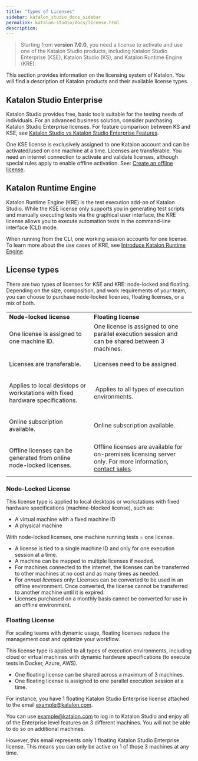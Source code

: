 ```yaml
---
title: "Types of Licenses"
sidebar: katalon_studio_docs_sidebar
permalink: katalon-studio/docs/license.html
description:
---
```


> Starting from **version 7.0.0**, you need a license to activate and use one of the Katalon Studio products, including Katalon Studio Enterprise (KSE), Katalon Studio (KS), and Katalon Runtime Engine (KRE).

This section provides information on the licensing system of Katalon. You will find a description of Katalon products and their available license types.

## Katalon Studio Enterprise

Katalon Studio provides free, basic tools suitable for the testing needs of individuals. For an advanced business solution, consider purchasing Katalon Studio Enterprise licenses. For feature comparison between KS and KSE, see [Katalon Studio vs Katalon Studio Enterprise Features](https://docs.katalon.com//katalon-studio/docs/katalon-studio-vs-katalon-studio-enterprise.html).

One KSE license is exclusively assigned to one Katalon account and can be activated/used on one machine at a time. Licenses are transferable. You need an internet connection to activate and validate licenses, although special rules apply to enable offline activation. See: [Create an offline license](https://docs.katalon.com/katalon-studio/docs/use-online-license.html#create#an#offline#license).

## Katalon Runtime Engine

Katalon Runtime Engine (KRE) is the test execution add-on of Katalon Studio. While the KSE license only supports you in generating test scripts and manually executing tests via the graphical user interface, the KRE license allows you to execute automation tests in the command-line interface (CLI) mode.

When running from the CLI, one working session accounts for one license. To learn more about the use cases of KRE, see [Introduce Katalon Runtime Engine](https://docs.katalon.com/katalon-studio/docs/intro-RE.html).

## License types

There are two types of licenses for KSE and KRE: node-locked and floating. Depending on the size, composition, and work requirements of your team, you can choose to purchase node-locked licenses, floating licenses, or a mix of both.

<table>
	<tbody>
		<tr>
			<td><strong>Node-locked license</strong></td>
			<td><strong>Floating license</strong></td>
		</tr>
		<tr>
			<td>
				<p>One license is assigned to one machine ID.</p>
			</td>
			<td>One license is assigned to one parallel execution session and can be shared between 3 machines.</td>
		</tr>
		<tr>
			<td>
				<p>Licenses are transferable.</p>
			</td>
			<td>Licenses need to be assigned.</td>
		</tr>
		<tr>
			<td>
				<p>Applies to local desktops or workstations with fixed hardware specifications.</p>
			</td>
			<td>&nbsp;Applies to all types of execution environments.</td>
		</tr>
		<tr>
			<td>
				<p>Online subscription available.</p>
			</td>
			<td>Online subscription available.</td>
		</tr>
		<tr>
			<td>
				<p>Offline licenses can be generated from online node-locked licenses.</p>
			</td>
			<td>Offline licenses are available for on-premises licensing server only. For more information, <a href="https://www.katalon.com/book-a-demo/">contact sales</a>.</td>
		</tr>
	</tbody>
</table>

### Node-Locked License

This license type is applied to local desktops or workstations with fixed hardware specifications (machine-blocked license), such as:

* A virtual machine with a fixed machine ID
* A physical machine

With node-locked licenses, one machine running tests = one license.

* A license is tied to a single machine ID and only for one execution session at a time.
* A machine can be mapped to multiple licenses if needed.
* For machines connected to the internet, the licenses can be transferred to other machines at no cost and as many times as needed.
* For _annual licenses_ only: Licenses can be converted to be used in an offline environment. Once converted, the license cannot be transferred to another machine until it is expired.
* Licenses purchased on a monthly basis cannot be converted for use in an offline environment.

### Floating License

For scaling teams with dynamic usage, floating licenses reduce the management cost and optimize your workflow.

This license type is applied to all types of execution environments, including cloud or virtual machines with dynamic hardware specifications (to execute tests in Docker, Azure, AWS).

* One floating license can be shared across a maximum of 3 machines.
* One floating license is assigned to one parallel execution session at a time.

For instance, you have 1 floating Katalon Studio Enterprise license attached to the email example@katalon.com.

You can use example@katalon.com to log in to Katalon Studio and enjoy all of the Enterprise level features on 3 different machines. You will not be able to do so on additional machines.

However, this email represents only 1 floating Katalon Studio Enterprise license. This means you can only be active on 1 of those 3 machines at any time.